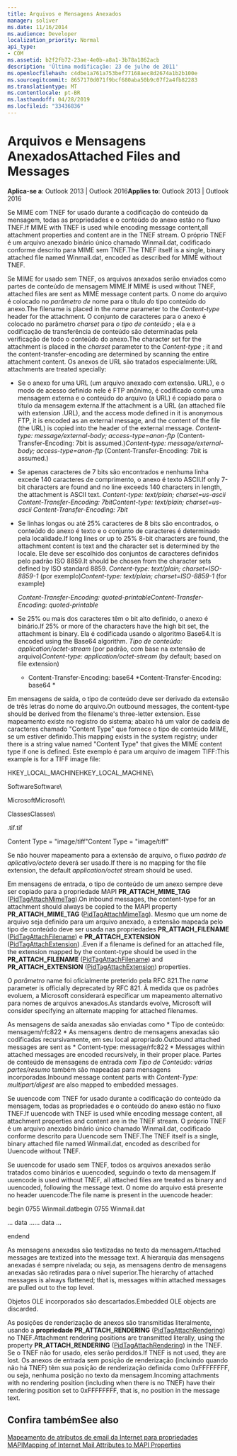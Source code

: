 ```yaml
---
title: Arquivos e Mensagens Anexados
manager: soliver
ms.date: 11/16/2014
ms.audience: Developer
localization_priority: Normal
api_type:
- COM
ms.assetid: b2f2fb72-23ae-4e0b-a8a1-3b78a1862acb
description: 'Última modificação: 23 de julho de 2011'
ms.openlocfilehash: c4dbe1a761a753bef77168aec8d2674a1b2b100e
ms.sourcegitcommit: 8657170d071f9bcf680aba50b9c07f2a4fb82283
ms.translationtype: MT
ms.contentlocale: pt-BR
ms.lasthandoff: 04/28/2019
ms.locfileid: "33436836"
---
```

# <a name="attached-files-and-messages"></a><span data-ttu-id="d81ec-103">Arquivos e Mensagens Anexados</span><span class="sxs-lookup"><span data-stu-id="d81ec-103">Attached Files and Messages</span></span>

  
  
<span data-ttu-id="d81ec-104">**Aplica-se a**: Outlook 2013 | Outlook 2016</span><span class="sxs-lookup"><span data-stu-id="d81ec-104">**Applies to**: Outlook 2013 | Outlook 2016</span></span> 
  
<span data-ttu-id="d81ec-105">Se MIME com TNEF for usado durante a codificação do conteúdo da mensagem, todas as propriedades e o conteúdo do anexo estão no fluxo TNEF.</span><span class="sxs-lookup"><span data-stu-id="d81ec-105">If MIME with TNEF is used while encoding message content,all attachment properties and content are in the TNEF stream.</span></span> <span data-ttu-id="d81ec-106">O próprio TNEF é um arquivo anexado binário único chamado Winmail.dat, codificado conforme descrito para MIME sem TNEF.</span><span class="sxs-lookup"><span data-stu-id="d81ec-106">The TNEF itself is a single, binary attached file named Winmail.dat, encoded as described for MIME without TNEF.</span></span> 
  
<span data-ttu-id="d81ec-107">Se MIME for usado sem TNEF, os arquivos anexados serão enviados como partes de conteúdo de mensagem MIME.</span><span class="sxs-lookup"><span data-stu-id="d81ec-107">If MIME is used without TNEF, attached files are sent as MIME message content parts.</span></span> <span data-ttu-id="d81ec-108">O nome do arquivo é colocado no  *parâmetro de*  nome para o título  *do*  tipo conteúdo do anexo.</span><span class="sxs-lookup"><span data-stu-id="d81ec-108">The filename is placed in the  *name*  parameter to the  *Content-type*  header for the attachment.</span></span> <span data-ttu-id="d81ec-109">O conjunto de caracteres para o anexo é colocado no parâmetro  *charset*  para  *o tipo de conteúdo*  ; ela e a codificação de transferência de conteúdo são determinadas pela verificação de todo o conteúdo do anexo.</span><span class="sxs-lookup"><span data-stu-id="d81ec-109">The character set for the attachment is placed in the  *charset*  parameter to the  *Content-type*  ; it and the content-transfer-encoding are determined by scanning the entire attachment content.</span></span> <span data-ttu-id="d81ec-110">Os anexos de URL são tratados especialmente:</span><span class="sxs-lookup"><span data-stu-id="d81ec-110">URL attachments are treated specially:</span></span> 
  
- <span data-ttu-id="d81ec-111">Se o anexo for uma URL (um arquivo anexado com extensão. URL), e o modo de acesso definido nele é FTP anônimo, é codificado como uma mensagem externa e o conteúdo do arquivo (a URL) é copiado para o título da mensagem externa.</span><span class="sxs-lookup"><span data-stu-id="d81ec-111">If the attachment is a URL (an attached file with extension .URL), and the access mode defined in it is anonymous FTP, it is encoded as an external message, and the content of the file (the URL) is copied into the header of the external message.</span></span> <span data-ttu-id="d81ec-112">*Content-type: message/external-body; access-type=anon-ftp*  (Content-Transfer-Encoding: 7bit is assumed.)</span><span class="sxs-lookup"><span data-stu-id="d81ec-112">*Content-type: message/external-body; access-type=anon-ftp*  (Content-Transfer-Encoding: 7bit is assumed.)</span></span> 
    
- <span data-ttu-id="d81ec-113">Se apenas caracteres de 7 bits são encontrados e nenhuma linha excede 140 caracteres de comprimento, o anexo é texto ASCII.</span><span class="sxs-lookup"><span data-stu-id="d81ec-113">If only 7-bit characters are found and no line exceeds 140 characters in length, the attachment is ASCII text.</span></span> <span data-ttu-id="d81ec-114">*Content-type: text/plain; charset=us-ascii Content-Transfer-Encoding: 7bit*</span><span class="sxs-lookup"><span data-stu-id="d81ec-114">*Content-type: text/plain; charset=us-ascii Content-Transfer-Encoding: 7bit*</span></span> 
    
- <span data-ttu-id="d81ec-115">Se linhas longas ou até 25% caracteres de 8 bits são encontrados, o conteúdo do anexo é texto e o conjunto de caracteres é determinado pela localidade.</span><span class="sxs-lookup"><span data-stu-id="d81ec-115">If long lines or up to 25% 8-bit characters are found, the attachment content is text and the character set is determined by the locale.</span></span> <span data-ttu-id="d81ec-116">Ele deve ser escolhido dos conjuntos de caracteres definidos pelo padrão ISO 8859.</span><span class="sxs-lookup"><span data-stu-id="d81ec-116">It should be chosen from the character sets defined by ISO standard 8859.</span></span> <span data-ttu-id="d81ec-117">*Content-type: text/plain; charset=ISO-8859-1*  (por exemplo)</span><span class="sxs-lookup"><span data-stu-id="d81ec-117">*Content-type: text/plain; charset=ISO-8859-1*  (for example)</span></span> 
    
     <span data-ttu-id="d81ec-118">*Content-Transfer-Encoding: quoted-printable*</span><span class="sxs-lookup"><span data-stu-id="d81ec-118">*Content-Transfer-Encoding: quoted-printable*</span></span> 
    
- <span data-ttu-id="d81ec-119">Se 25% ou mais dos caracteres têm o bit alto definido, o anexo é binário.</span><span class="sxs-lookup"><span data-stu-id="d81ec-119">If 25% or more of the characters have the high bit set, the attachment is binary.</span></span> <span data-ttu-id="d81ec-120">Ela é codificada usando o algoritmo Base64.</span><span class="sxs-lookup"><span data-stu-id="d81ec-120">It is encoded using the Base64 algorithm.</span></span> <span data-ttu-id="d81ec-121">*Tipo de conteúdo: application/octet-stream*  (por padrão, com base na extensão de arquivo)</span><span class="sxs-lookup"><span data-stu-id="d81ec-121">*Content-type: application/octet-stream*  (by default; based on file extension)</span></span> 
    
     * <span data-ttu-id="d81ec-122">Content-Transfer-Encoding: base64 \*</span><span class="sxs-lookup"><span data-stu-id="d81ec-122">Content-Transfer-Encoding: base64 \*</span></span> 
    
<span data-ttu-id="d81ec-123">Em mensagens de saída, o tipo de conteúdo deve ser derivado da extensão de três letras do nome do arquivo.</span><span class="sxs-lookup"><span data-stu-id="d81ec-123">On outbound messages, the content-type should be derived from the filename's three-letter extension.</span></span> <span data-ttu-id="d81ec-124">Esse mapeamento existe no registro do sistema; abaixo há um valor de cadeia de caracteres chamado "Content Type" que fornece o tipo de conteúdo MIME, se um estiver definido.</span><span class="sxs-lookup"><span data-stu-id="d81ec-124">This mapping exists in the system registry; under there is a string value named "Content Type" that gives the MIME content type if one is defined.</span></span> <span data-ttu-id="d81ec-125">Este exemplo é para um arquivo de imagem TIFF:</span><span class="sxs-lookup"><span data-stu-id="d81ec-125">This example is for a TIFF image file:</span></span>
  
<span data-ttu-id="d81ec-126">HKEY_LOCAL_MACHINE</span><span class="sxs-lookup"><span data-stu-id="d81ec-126">HKEY_LOCAL_MACHINE</span></span>\
  
<span data-ttu-id="d81ec-127">Software</span><span class="sxs-lookup"><span data-stu-id="d81ec-127">Software</span></span>\
  
<span data-ttu-id="d81ec-128">Microsoft</span><span class="sxs-lookup"><span data-stu-id="d81ec-128">Microsoft</span></span>\
  
<span data-ttu-id="d81ec-129">Classes</span><span class="sxs-lookup"><span data-stu-id="d81ec-129">Classes</span></span>\
  
<span data-ttu-id="d81ec-130">.tif</span><span class="sxs-lookup"><span data-stu-id="d81ec-130">.tif</span></span>
  
<span data-ttu-id="d81ec-131">Content Type = "image/tiff"</span><span class="sxs-lookup"><span data-stu-id="d81ec-131">Content Type = "image/tiff"</span></span>
  
<span data-ttu-id="d81ec-132">Se não houver mapeamento para a extensão de arquivo, o fluxo  *padrão de aplicativo/octeto*  deverá ser usado.</span><span class="sxs-lookup"><span data-stu-id="d81ec-132">If there is no mapping for the file extension, the default  *application/octet*  stream should be used.</span></span> 
  
<span data-ttu-id="d81ec-133">Em mensagens de entrada, o tipo de conteúdo de um anexo sempre deve ser copiado para a propriedade MAPI **PR_ATTACH_MIME_TAG** ([PidTagAttachMimeTag](pidtagattachmimetag-canonical-property.md)).</span><span class="sxs-lookup"><span data-stu-id="d81ec-133">On inbound messages, the content-type for an attachment should always be copied to the MAPI property **PR_ATTACH_MIME_TAG** ([PidTagAttachMimeTag](pidtagattachmimetag-canonical-property.md)).</span></span> <span data-ttu-id="d81ec-134">Mesmo que um nome de arquivo seja definido para um arquivo anexado, a extensão mapeada pelo tipo de conteúdo deve ser usada nas propriedades **PR_ATTACH_FILENAME** ([PidTagAttachFilename](pidtagattachfilename-canonical-property.md)) e **PR_ATTACH_EXTENSION** ([PidTagAttachExtension](pidtagattachextension-canonical-property.md)) .</span><span class="sxs-lookup"><span data-stu-id="d81ec-134">Even if a filename is defined for an attached file, the extension mapped by the content-type should be used in the **PR_ATTACH_FILENAME** ([PidTagAttachFilename](pidtagattachfilename-canonical-property.md)) and **PR_ATTACH_EXTENSION** ([PidTagAttachExtension](pidtagattachextension-canonical-property.md)) properties.</span></span>
  
<span data-ttu-id="d81ec-135">O  *parâmetro*  name foi oficialmente preterido pela RFC 821.</span><span class="sxs-lookup"><span data-stu-id="d81ec-135">The  *name*  parameter is officially deprecated by RFC 821.</span></span> <span data-ttu-id="d81ec-136">À medida que os padrões evoluem, a Microsoft considerará especificar um mapeamento alternativo para nomes de arquivos anexados.</span><span class="sxs-lookup"><span data-stu-id="d81ec-136">As standards evolve, Microsoft will consider specifying an alternate mapping for attached filenames.</span></span> 
  
<span data-ttu-id="d81ec-137">As mensagens de saída anexadas são enviadas como \* Tipo de conteúdo: mensagem/rfc822 \* As mensagens dentro de mensagens anexadas são codificadas recursivamente, em seu local apropriado.</span><span class="sxs-lookup"><span data-stu-id="d81ec-137">Outbound attached messages are sent as \* Content-type: message/rfc822 \*  Messages within attached messages are encoded recursively, in their proper place.</span></span> <span data-ttu-id="d81ec-138">Partes de conteúdo de mensagens de entrada  *com Tipo de Conteúdo: várias partes/resumo*  também são mapeadas para mensagens incorporadas.</span><span class="sxs-lookup"><span data-stu-id="d81ec-138">Inbound message content parts with  *Content-Type: multipart/digest*  are also mapped to embedded messages.</span></span> 
  
<span data-ttu-id="d81ec-139">Se uuencode com TNEF for usado durante a codificação do conteúdo da mensagem, todas as propriedades e o conteúdo do anexo estão no fluxo TNEF.</span><span class="sxs-lookup"><span data-stu-id="d81ec-139">If uuencode with TNEF is used while encoding message content, all attachment properties and content are in the TNEF stream.</span></span> <span data-ttu-id="d81ec-140">O próprio TNEF é um arquivo anexado binário único chamado Winmail.dat, codificado conforme descrito para Uuencode sem TNEF.</span><span class="sxs-lookup"><span data-stu-id="d81ec-140">The TNEF itself is a single, binary attached file named Winmail.dat, encoded as described for Uuencode without TNEF.</span></span>
  
<span data-ttu-id="d81ec-141">Se uuencode for usado sem TNEF, todos os arquivos anexados serão tratados como binários e uuencoded, seguindo o texto da mensagem.</span><span class="sxs-lookup"><span data-stu-id="d81ec-141">If uuencode is used without TNEF, all attached files are treated as binary and uuencoded, following the message text.</span></span> <span data-ttu-id="d81ec-142">O nome do arquivo está presente no header uuencode:</span><span class="sxs-lookup"><span data-stu-id="d81ec-142">The file name is present in the uuencode header:</span></span>
  
 <span data-ttu-id="d81ec-143">begin 0755 Winmail.dat</span><span class="sxs-lookup"><span data-stu-id="d81ec-143">begin 0755 Winmail.dat</span></span> 
  
 <span data-ttu-id="d81ec-144">... data ...</span><span class="sxs-lookup"><span data-stu-id="d81ec-144">... data ...</span></span> 
  
 <span data-ttu-id="d81ec-145">end</span><span class="sxs-lookup"><span data-stu-id="d81ec-145">end</span></span> 
  
<span data-ttu-id="d81ec-146">As mensagens anexadas são textizadas no texto da mensagem.</span><span class="sxs-lookup"><span data-stu-id="d81ec-146">Attached messages are textized into the message text.</span></span> <span data-ttu-id="d81ec-147">A hierarquia das mensagens anexadas é sempre nivelada; ou seja, as mensagens dentro de mensagens anexadas são retiradas para o nível superior.</span><span class="sxs-lookup"><span data-stu-id="d81ec-147">The hierarchy of attached messages is always flattened; that is, messages within attached messages are pulled out to the top level.</span></span>
  
<span data-ttu-id="d81ec-148">Objetos OLE incorporados são descartados.</span><span class="sxs-lookup"><span data-stu-id="d81ec-148">Embedded OLE objects are discarded.</span></span>
  
<span data-ttu-id="d81ec-149">As posições de renderização de anexos são transmitidas literalmente, usando a **propriedade PR_ATTACH_RENDERING** ([PidTagAttachRendering](pidtagattachrendering-canonical-property.md)) no TNEF.</span><span class="sxs-lookup"><span data-stu-id="d81ec-149">Attachment rendering positions are transmitted literally, using the property **PR_ATTACH_RENDERING** ([PidTagAttachRendering](pidtagattachrendering-canonical-property.md)) in the TNEF.</span></span> <span data-ttu-id="d81ec-150">Se o TNEF não for usado, eles serão perdidos.</span><span class="sxs-lookup"><span data-stu-id="d81ec-150">If TNEF is not used, they are lost.</span></span> <span data-ttu-id="d81ec-151">Os anexos de entrada sem posição de renderização (incluindo quando não há TNEF) têm sua posição de renderização definida como 0xFFFFFFFF, ou seja, nenhuma posição no texto da mensagem.</span><span class="sxs-lookup"><span data-stu-id="d81ec-151">Incoming attachments with no rendering position (including when there is no TNEF) have their rendering position set to 0xFFFFFFFF, that is, no position in the message text.</span></span>
  
## <a name="see-also"></a><span data-ttu-id="d81ec-152">Confira também</span><span class="sxs-lookup"><span data-stu-id="d81ec-152">See also</span></span>



[<span data-ttu-id="d81ec-153">Mapeamento de atributos de email da Internet para propriedades MAPI</span><span class="sxs-lookup"><span data-stu-id="d81ec-153">Mapping of Internet Mail Attributes to MAPI Properties</span></span>](mapping-of-internet-mail-attributes-to-mapi-properties.md)

